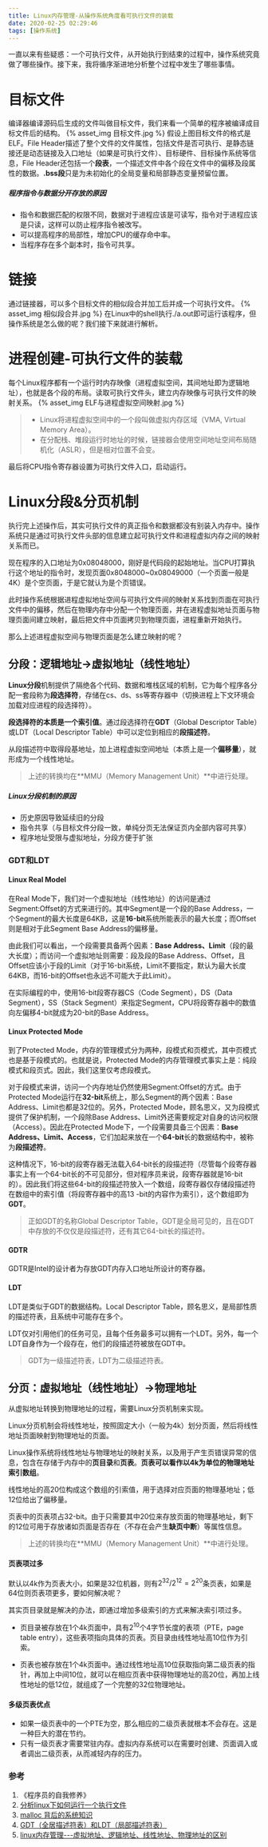 ```yaml
---
title: Linux内存管理-从操作系统角度看可执行文件的装载
date: 2020-02-25 02:29:46
tags: [操作系统]
---
```


一直以来有些疑惑：一个可执行文件，从开始执行到结束的过程中，操作系统究竟做了哪些操作。接下来，我将循序渐进地分析整个过程中发生了哪些事情。

<!--more-->

# 目标文件
编译器编译源码后生成的文件叫做目标文件，我们来看一个简单的程序被编译成目标文件后的结构。
{% asset_img 目标文件.jpg %}
假设上图目标文件的格式是ELF。File Header描述了整个文件的文件属性，包括文件是否可执行、是静态链接还是动态链接及入口地址（如果是可执行文件）、目标硬件、目标操作系统等信息，File Header还包括一个**段表**，一个描述文件中各个段在文件中的偏移及段属性的数据。**.bss段**只是为未初始化的全局变量和局部静态变量预留位置。

##### 程序指令与数据分开存放的原因
- 指令和数据匹配的权限不同，数据对于进程应该是可读写，指令对于进程应该是只读，这样可以防止程序指令被改写。
- 可以提高程序的局部性，增加CPU的缓存命中率。
- 当程序存在多个副本时，指令可共享。

# 链接
通过链接器，可以多个目标文件的相似段合并加工后并成一个可执行文件。
{% asset_img 相似段合并.jpg %}
在Linux中的shell执行./a.out即可运行该程序，但操作系统是怎么做的呢？我们接下来就进行解析。

# 进程创建-可执行文件的装载
每个Linux程序都有一个运行时内存映像（进程虚拟空间，其间地址即为逻辑地址），也就是各个段的布局。读取可执行文件头，建立内存映像与可执行文件的映射关系。
{% asset_img ELF与进程虚拟空间映射.jpg %}
> - Linux将进程虚拟空间中的一个段叫做虚拟内存区域（VMA, Virtual Memory Area）。
> - 在分配栈、堆段运行时地址的时候，链接器会使用空间地址空间布局随机化（ASLR），但是相对位置不会变。

最后将CPU指令寄存器设置为可执行文件入口，启动运行。

# Linux分段&分页机制
执行完上述操作后，其实可执行文件的真正指令和数据都没有别装入内存中。操作系统只是通过可执行文件头部的信息建立起可执行文件和进程虚拟内存之间的映射关系而已。

现在程序的入口地址为0x08048000，刚好是代码段的起始地址。当CPU打算执行这个地址的指令时，发现页面0x8048000~0x08049000（一个页面一般是4K）是个空页面，于是它就认为是个页错误。

此时操作系统根据进程虚拟地址空间与可执行文件间的映射关系找到页面在可执行文件中的偏移，然后在物理内存中分配一个物理页面，并在进程虚拟地址页面与物理页面间建立映射，最后把文件中页面拷贝到物理页面，进程重新开始执行。

那么上述进程虚拟空间与物理页面是怎么建立映射的呢？

## 分段：逻辑地址->虚拟地址（线性地址）
**Linux分段**机制提供了隔绝各个代码、数据和堆栈区域的机制，它为每个程序各分配一套段称为**段选择符**，存储在cs、ds、ss等寄存器中（切换进程上下文环境会加载对应进程的段选择符）。

**段选择符的本质是一个索引值**。通过段选择符在**GDT**（Global Descriptor Table）或LDT（Local Descriptor Table）中可以定位到相应的**段描述符**。

从段描述符中取得段基地址，加上进程虚拟空间地址（本质上是一个**偏移量**），就形成为一个线性地址。

> 上述的转换均在**MMU（Memory Management Unit）**中进行处理。

##### Linux分段机制的原因
- 历史原因导致延续旧的分段
- 指令共享（与目标文件分段一致，单纯分页无法保证页内全部内容可共享）
- 程序地址受限与虚拟地址，分段方便于扩张

### GDT和LDT
#### Linux Real Model
在Real Mode下，我们对一个虚拟地址（线性地址）的访问是通过Segment:Offset的方式来进行的。其中Segment是一个段的Base Address，一个Segment的最大长度是64KB，这是**16-bit**系统所能表示的最大长度；而Offset则是相对于此Segment Base Address的偏移量。

由此我们可以看出，一个段需要具备两个因素：**Base Address、Limit**（段的最大长度）；而访问一个虚拟地址则需要：段及段的Base Address、Offset，且Offset应该小于段的Limit（对于16-bit系统，Limit不要指定，默认为最大长度64KB，而16-bit的Offset也永远不可能大于此Limit）。

在实际编程的中，使用16-bit段寄存器CS（Code Segment），DS（Data Segment），SS（Stack Segment）来指定Segment，CPU将段寄存器中的数值向左偏移4-bit就成为20-bit的Base Address。

#### Linux Protected Mode
到了Protected Mode，内存的管理模式分为两种，段模式和页模式，其中页模式也是基于段模式的。也就是说，Protected Mode的内存管理模式事实上是：纯段模式和段页式。因此，我们这里仅考虑段模式。

对于段模式来讲，访问一个内存地址仍然使用Segment:Offset的方式。由于Protected Mode运行在**32-bit**系统上，那么Segment的两个因素：Base Address、Limit也都是32位的。另外，Protected Mode，顾名思义，又为段模式提供了保护机制，一个段除Base Address、Limit外还需要规定对自身的访问权限（Access）。因此在Protected Mode下，一个段需要具备三个因素：**Base Address、Limit、Access**，它们加起来放在一个**64-bit**长的数据结构中，被称为**段描述符**。

这种情况下，16-bit的段寄存器无法载入64-bit长的段描述符（尽管每个段寄存器事实上有一个64-bit长的不可见部分，但对程序员来说，段寄存器就是16-bit的）。因此我们将这些64-bit的段描述符放入一个数组，段寄存器仅存储段描述符在数组中的索引值（将段寄存器中的高13 -bit的内容作为索引），这个数组即为**GDT**。

> 正如GDT的名称Global Descriptor Table，GDT是全局可见的，且在GDT中存放的不仅仅是段描述符，还有其它64-bit长的描述符。

#### GDTR
GDTR是Intel的设计者为存放GDT内存入口地址所设计的寄存器。

#### LDT
LDT是类似于GDT的数据结构。Local Descriptor Table，顾名思义，是局部性质的描述符表，且系统中可能存在多个。

LDT仅对引用他们的任务可见，且每个任务最多可以拥有一个LDT。另外，每一个LDT自身作为一个段存在，他们的段描述符被放在GDT中。

> GDT为一级描述符表，LDT为二级描述符表。

## 分页：虚拟地址（线性地址）->物理地址
从虚拟地址转换到物理地址的过程，需要Linux分页机制来实现。

Linux分页机制会将线性地址，按照固定大小（一般为4k）划分页面，然后将线性地址页面映射到物理地址的页面。

Linux操作系统将线性地址与物理地址的映射关系，以及用于产生页错误异常的信息，包含在存储于内存中的**页目录**和**页表**。**页表可以看作以4k为单位的物理地址索引数组**。

线性地址的高20位构成这个数组的引索值，用于选择对应页面的物理基地址；低12位给出了偏移量。

页表中的页表项占32-bit。由于只需要其中20位来存放页面的物理基地址，剩下的12位可用于存放诸如页面是否存在（不存在会产生**缺页中断**）等属性信息。

> 上述的转换均在**MMU（Memory Management Unit）**中进行处理。

#### 页表项过多
默认以4k作为页表大小，如果是32位机器，则有$2^32/2^12=2^20$条页表，如果是64位则页表项更多，要如何解决呢？

其实页目录就是解决的办法，即通过增加多级索引的方式来解决索引项过多。

- 页目录被存放在1个4k页面中，具有$2^10$个4字节长度的表项（PTE，page table entry），这些表项指向具体的页表。页目录由线性地址高10位作为引索。

- 页表也被存放在1个4k页面中。通过线性地址高10位获取指向第二级页表的指针，再加上中间10位，就可以在相应页表中获得物理地址的高20位，再加上线性地址的低12位，就组成了一个完整的32位物理地址。

#### 多级页表优点
- 如果一级页表中的一个PTE为空，那么相应的二级页表就根本不会存在。这是一种巨大的潜在节约。
- 只有一级页表才需要常驻内存。虚拟内存系统可以在需要时创建、页面调入或者调出二级页表，从而减轻内存的压力。

### 参考
1. 《程序员的自我修养》
2. [分析linux下如何运行一个执行文件](https://blog.csdn.net/wrx1721267632/article/details/52056910)
3. [malloc 背后的系统知识](http://legendtkl.com/2017/03/21/malloc-os-knowledge/)
4. [GDT（全居描述符表）和LDT（局部描述符表）](https://blog.csdn.net/wrx1721267632/article/details/52056910)
5. [linux内存管理---虚拟地址、逻辑地址、线性地址、物理地址的区别](https://blog.csdn.net/yusiguyuan/article/details/9664887)